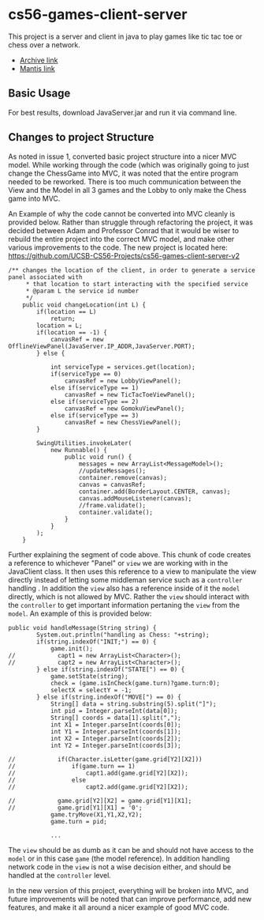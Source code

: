 # cs56-games-client-server

This project is a server and client in java to play games like tic tac toe or chess over a network.

* [Archive link](https://foo.cs.ucsb.edu/cs56/issues/0000535/)
* [Mantis link](https://foo.cs.ucsb.edu/56mantis/view.php?id=535)

## Basic Usage
For best results, download JavaServer.jar and run it via command line. 


## Changes to project Structure
As noted in issue 1, converted basic project structure into a nicer MVC model.  While working through the code (which was originally going to just change the ChessGame into MVC, it was noted that the entire program needed to be reworked.  There is too much communication between the View and the Model in all 3 games and the Lobby to only make the Chess game into MVC.

An Example of why the code cannot be converted into MVC cleanly is provided below.  Rather than struggle through refactoring the project, it was decided between Adam and Professor Conrad that it would be wiser to rebuild the entire project into the correct MVC model, and make other various improvements to the code.  The new project is located here: https://github.com/UCSB-CS56-Projects/cs56-games-client-server-v2

```
/** changes the location of the client, in order to generate a service panel associated with
     * that location to start interacting with the specified service
     * @param L the service id number
     */
    public void changeLocation(int L) {
        if(location == L)
            return;
        location = L;
        if(location == -1) {
            canvasRef = new OfflineViewPanel(JavaServer.IP_ADDR,JavaServer.PORT);
        } else {

            int serviceType = services.get(location);
            if(serviceType == 0)
                canvasRef = new LobbyViewPanel();
            else if(serviceType == 1)
                canvasRef = new TicTacToeViewPanel();
            else if(serviceType == 2)
                canvasRef = new GomokuViewPanel();
            else if(serviceType == 3)
                canvasRef = new ChessViewPanel();
        }

        SwingUtilities.invokeLater(
            new Runnable() {
                public void run() {
                    messages = new ArrayList<MessageModel>();
                    //updateMessages();
                    container.remove(canvas);
                    canvas = canvasRef;
                    container.add(BorderLayout.CENTER, canvas);
                    canvas.addMouseListener(canvas);
                    //frame.validate();
                    container.validate();
                }
            }
        );
    }
```

Further explaining the segment of code above.  This chunk of code creates a reference to whichever "Panel" or `view` we are working with in the JavaClient class.  It then uses this reference to a view to manipulate the view directly instead of letting some middleman service such as a `controller` handling .  In addition the `view` also has a reference inside of it the `model` directly, which is not allowed by MVC.  Rather the `view` should interact with the `controller` to get important information pertaning the `view` from the `model`.  An example of this is provided below:

```
public void handleMessage(String string) {
        System.out.println("handling as Chess: "+string);
        if(string.indexOf("INIT;") == 0) {
            game.init();
//            capt1 = new ArrayList<Character>();
//            capt2 = new ArrayList<Character>();
        } else if(string.indexOf("STATE[") == 0) {
            game.setState(string);
            check = (game.isInCheck(game.turn)?game.turn:0);
            selectX = selectY = -1;
        } else if(string.indexOf("MOVE[") == 0) {
            String[] data = string.substring(5).split("]");
            int pid = Integer.parseInt(data[0]);
            String[] coords = data[1].split(",");
            int X1 = Integer.parseInt(coords[0]);
            int Y1 = Integer.parseInt(coords[1]);
            int X2 = Integer.parseInt(coords[2]);
            int Y2 = Integer.parseInt(coords[3]);

//            if(Character.isLetter(game.grid[Y2][X2]))
//                if(game.turn == 1)
//                    capt1.add(game.grid[Y2][X2]);
//                else
//                    capt2.add(game.grid[Y2][X2]);

//            game.grid[Y2][X2] = game.grid[Y1][X1];
//            game.grid[Y1][X1] = '0';
            game.tryMove(X1,Y1,X2,Y2);
            game.turn = pid;
            
            ...
```

The `view` should be as dumb as it can be and should not have access to the `model` or in this case `game` (the model reference).  In addition handling network code in the `view` is not a wise decision either, and should be handled at the `controller` level.

In the new version of this project, everything will be broken into MVC, and future improvements will be noted that can improve performance, add new features, and make it all around a nicer example of good MVC code.
